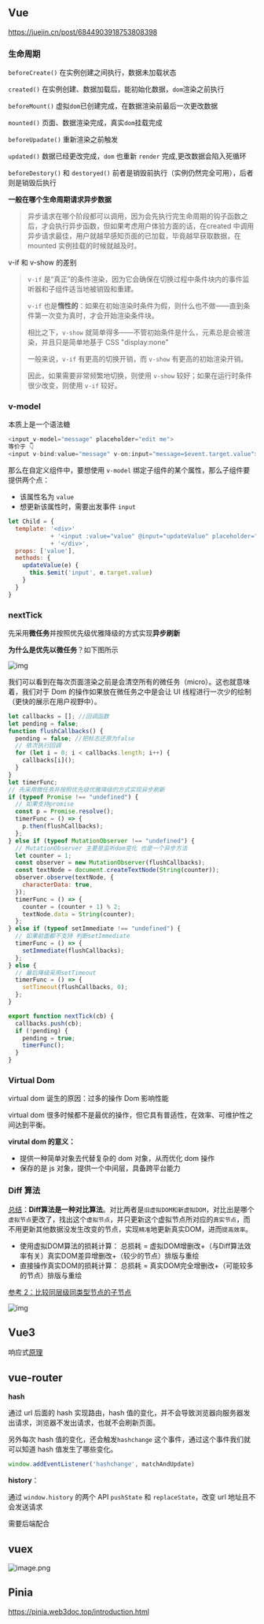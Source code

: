 ## Vue

https://juejin.cn/post/6844903918753808398

### 生命周期

`beforeCreate()` 在实例创建之间执行，数据未加载状态

`created()` 在实例创建、数据加载后，能初始化数据，`dom`渲染之前执行

`beforeMount()` 虚拟`dom`已创建完成，在数据渲染前最后一次更改数据

`mounted()` 页面、数据渲染完成，真实`dom`挂载完成

`beforeUpadate()` 重新渲染之前触发

`updated()` 数据已经更改完成，`dom` 也重新 `render` 完成,更改数据会陷入死循环

`beforeDestory()` 和 `destoryed()` 前者是销毁前执行（实例仍然完全可用），后者则是销毁后执行



**一般在哪个生命周期请求异步数据**

> 异步请求在哪个阶段都可以调用，因为会先执行完生命周期的钩子函数之后，才会执行异步函数，但如果考虑用户体验方面的话，在created 中调用异步请求最佳，用户就越早感知页面的已加载，毕竟越早获取数据，在 mounted 实例挂载的时候就越及时。



v-if 和 v-show 的差别

> `v-if` 是“真正”的条件渲染，因为它会确保在切换过程中条件块内的事件监听器和子组件适当地被销毁和重建。
>
> `v-if` 也是**惰性的**：如果在初始渲染时条件为假，则什么也不做——直到条件第一次变为真时，才会开始渲染条件块。
>
> 相比之下，`v-show` 就简单得多——不管初始条件是什么，元素总是会被渲染，并且只是简单地基于 CSS "display:none"
>
> 一般来说，`v-if` 有更高的切换开销，而 `v-show` 有更高的初始渲染开销。
>
> 因此，如果需要非常频繁地切换，则使用 `v-show` 较好；如果在运行时条件很少改变，则使用 `v-if` 较好。



### v-model

本质上是一个语法糖

```javascript
<input v-model="message" placeholder="edit me">
等价于 👇
<input v-bind:value="message" v-on:input="message=$event.target.value">
```

那么在自定义组件中，要想使用 `v-model` 绑定子组件的某个属性，那么子组件要提供两个点：

+ 该属性名为 `value` 
+ 想更新该属性时，需要出发事件 `input` 

```javascript
let Child = {
  template: '<div>'
  			+ '<input :value="value" @input="updateValue" placeholder="edit me">'
  			+ '</div>',
  props: ['value'],
  methods: {
    updateValue(e) {
      this.$emit('input', e.target.value)
    }
  }
}
```



### nextTick

先采用**微任务**并按照优先级优雅降级的方式实现**异步刷新**

**为什么是优先以微任务**？如下图所示

![img](readme/v2-b6ab17a402679d7755e58870401bf29c_1440w.jpg)

我们可以看到在每次页面渲染之前是会清空所有的微任务（micro）。这也就意味着，我们对于 Dom 的操作如果放在微任务之中是会让 UI 线程进行一次少的绘制（更快的展示在用户视野中）。

```javascript
let callbacks = []; //回调函数
let pending = false;
function flushCallbacks() {
  pending = false; //把标志还原为false
  // 依次执行回调
  for (let i = 0; i < callbacks.length; i++) {
    callbacks[i]();
  }
}
let timerFunc; 
// 先采用微任务并按照优先级优雅降级的方式实现异步刷新
if (typeof Promise !== "undefined") {
  // 如果支持promise
  const p = Promise.resolve();
  timerFunc = () => {
    p.then(flushCallbacks);
  };
} else if (typeof MutationObserver !== "undefined") {
  // MutationObserver 主要是监听dom变化 也是一个异步方法
  let counter = 1;
  const observer = new MutationObserver(flushCallbacks);
  const textNode = document.createTextNode(String(counter));
  observer.observe(textNode, {
    characterData: true,
  });
  timerFunc = () => {
    counter = (counter + 1) % 2;
    textNode.data = String(counter);
  };
} else if (typeof setImmediate !== "undefined") {
  // 如果前面都不支持 判断setImmediate
  timerFunc = () => {
    setImmediate(flushCallbacks);
  };
} else {
  // 最后降级采用setTimeout
  timerFunc = () => {
    setTimeout(flushCallbacks, 0);
  };
}

export function nextTick(cb) {
  callbacks.push(cb);
  if (!pending) {
    pending = true;
    timerFunc();
  }
}
```



### Virtual Dom

virtual dom 诞生的原因：过多的操作 Dom 影响性能

virtual dom 很多时候都不是最优的操作，但它具有普适性，在效率、可维护性之间达到平衡。

**virutal dom 的意义：**

- 提供一种简单对象去代替复杂的 dom 对象，从而优化 dom 操作
- 保存的是 js 对象，提供一个中间层，具备跨平台能力



### Diff 算法

[总结](https://juejin.cn/post/6994959998283907102)：**Diff算法是一种对比算法**。对比两者是`旧虚拟DOM和新虚拟DOM`，对比出是哪个`虚拟节点`更改了，找出这个`虚拟节点`，并只更新这个虚拟节点所对应的`真实节点`，而不用更新其他数据没发生改变的节点，实现`精准`地更新真实DOM，进而`提高效率`。

+ 使用虚拟DOM算法的损耗计算： 总损耗 = 虚拟DOM增删改+（与Diff算法效率有关）真实DOM差异增删改+（较少的节点）排版与重绘
+ 直接操作真实DOM的损耗计算： 总损耗 = 真实DOM完全增删改+（可能较多的节点）排版与重绘

[参考 2：比较同层级同类型节点的子节点](https://www.infoq.cn/article/udlcpkh4iqb0cr5wgy7f)

![img](readme/1460000041134147.png)



## Vue3

响应式[原理](https://vuejs.org/guide/extras/reactivity-in-depth.html#how-reactivity-works-in-vue)



## vue-router

**hash**

通过 url 后面的 hash 实现路由，hash 值的变化，并不会导致浏览器向服务器发出请求，浏览器不发出请求，也就不会刷新页面。

另外每次 hash 值的变化，还会触发`hashchange` 这个事件，通过这个事件我们就可以知道 hash 值发生了哪些变化。

```javascript
window.addEventListener('hashchange', matchAndUpdate)
```



**history**：

通过 `window.history` 的两个 API `pushState` 和 `replaceState`，改变 url 地址且不会发送请求

需要后端配合



## vuex

![image.png](readme/74845abaa4404ee7a642a2c1168bdff4tplv-k3u1fbpfcp-zoom-in-crop-mark1304000.awebp)

## Pinia

https://pinia.web3doc.top/introduction.html